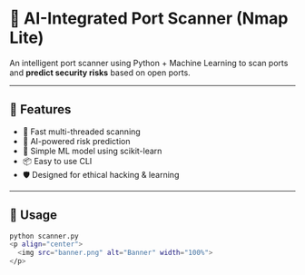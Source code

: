 # 🧠 AI-Integrated Port Scanner (Nmap Lite)

An intelligent port scanner using Python + Machine Learning to scan ports and **predict security risks** based on open ports.

---

## 🚀 Features

- 🔎 Fast multi-threaded scanning
- 🤖 AI-powered risk prediction
- 🧠 Simple ML model using scikit-learn
- 📦 Easy to use CLI
- 🛡️ Designed for ethical hacking & learning

---

## 🔧 Usage

```bash
python scanner.py
<p align="center">
  <img src="banner.png" alt="Banner" width="100%">
</p>
